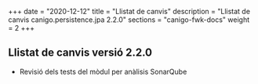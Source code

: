 +++
date        = "2020-12-12"
title       = "Llistat de canvis"
description = "Llistat de canvis canigo.persistence.jpa 2.2.0"
sections    = "canigo-fwk-docs"
weight		= 2
+++

## Llistat de canvis versió 2.2.0

- Revisió dels tests del mòdul per anàlisis SonarQube
